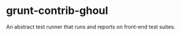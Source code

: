 grunt-contrib-ghoul
===================

An abstract test runner that runs and reports on front-end test suites.
